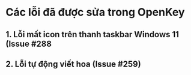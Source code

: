 # Các lỗi đã được sửa trong OpenKey

## 1. Lỗi mất icon trên thanh taskbar Windows 11 (Issue #288

## 2. Lỗi tự động viết hoa (Issue #259)
